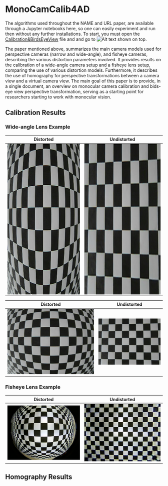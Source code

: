 # MonoCamCalib4AD
The algorithms used throughout the NAME and URL paper, are available through a Jupyter notebooks here, so one can easily experiment and run then without any further installations.
To start, you must open the [Calibration&BirdsEyeView](https://github.com/ipleiria-robotics/MonoCamCalib4AD/blob/master/Calibration&BirdsEyeView.ipynb) file and and go to 
![Alt text](https://colab.research.google.com/assets/colab-badge.svg) shown on top.

The paper mentioned above, summarizes the main camera models used for perspective cameras (narrow and wide-angle), and fisheye cameras, describing the various distortion parameters involved. It provides results on the calibration of a wide-angle camera setup and a fisheye lens setup, comparing the use of various distortion models. Furthermore, it describes the use of homography for perspective transformations between a camera view and a virtual camera view. The main goal of this paper is to provide, in a single document, an overview on monocular camera calibration and bids-eye view perspective transformation, serving as a starting point for researchers starting to work with monocular vision.

## Calibration Results

### Wide-angle Lens Example
Distorted             |  Undistorted
:-------------------------:|:-------------------------:
<img align="left" width="640" height="480" src="https://github.com/PedroMartins95/Calibration-BirdsEyeView4FisheyeLens/blob/master/1.7mm_original.png">|<img align="left" width="640" height="480" src="https://github.com/PedroMartins95/Calibration-BirdsEyeView4FisheyeLens/blob/master/1.7mm_undistorted.png">

Distorted             |  Undistorted
:-------------------------:|:-------------------------:
![alt text](https://github.com/PedroMartins95/Calibration-BirdsEyeView4FisheyeLens/blob/master/1.7mm_original.png)|![alt text](https://github.com/PedroMartins95/Calibration-BirdsEyeView4FisheyeLens/blob/master/1.7mm_undistorted.png)
### Fisheye Lens Example
Distorted             |  Undistorted
:-------------------------:|:-------------------------:
![alt text](https://github.com/PedroMartins95/Calibration-BirdsEyeView4FisheyeLens/blob/master/distorted_img.png)|![alt text](https://github.com/PedroMartins95/Calibration-BirdsEyeView4FisheyeLens/blob/master/undistorted_img.png)

## Homography Results
